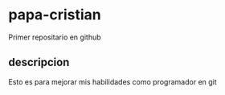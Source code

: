 # papa-cristian
Primer repositario en github

## descripcion
Esto es para mejorar mis habilidades como programador en git
